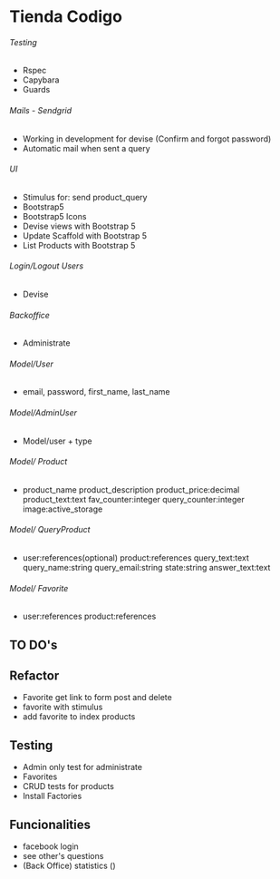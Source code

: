 # Tienda Codigo

###### Testing
- Rspec
- Capybara
- Guards

###### Mails - Sendgrid
- Working in development for devise (Confirm and forgot password)
- Automatic mail when sent a query

###### UI
- Stimulus for: send product_query
- Bootstrap5
- Bootstrap5 Icons
- Devise views with Bootstrap 5
- Update Scaffold with Bootstrap 5
- List Products with Bootstrap 5

###### Login/Logout Users
- Devise

###### Backoffice
- Administrate

###### Model/User
- email, password, first_name, last_name

###### Model/AdminUser
- Model/user + type

###### Model/ Product
- product_name product_description product_price:decimal product_text:text fav_counter:integer query_counter:integer image:active_storage

###### Model/ QueryProduct
- user:references(optional) product:references query_text:text query_name:string query_email:string state:string answer_text:text

###### Model/ Favorite
- user:references product:references

## TO DO's

## Refactor
- Favorite get link to form post and delete
- favorite with stimulus
- add favorite to index products

## Testing
- Admin only test for administrate
- Favorites
- CRUD tests for products
- Install Factories

## Funcionalities
- facebook login
- see other's questions
- (Back Office) statistics ()

